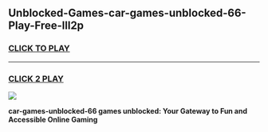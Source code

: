 
## Unblocked-Games-car-games-unblocked-66-Play-Free-lll2p
<h3>
<a href="https://premium76.site?title=car-games-unblocked-66&ref=20M">CLICK TO PLAY</a></h3>
<hr>

<h3>
<a href="https://premium76.site?title=car-games-unblocked-66&ref=20M">CLICK 2 PLAY</a>
  
</h3>

<a href="https://premium76.site?title=car-games-unblocked-66&ref=19M"><img src="https://clearcache.store/games.png"></a>


**car-games-unblocked-66 games unblocked: Your Gateway to Fun and Accessible Online Gaming**
